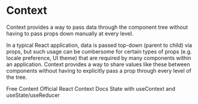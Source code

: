 # Context

Context provides a way to pass data through the component tree without having to pass props down manually at every level.

In a typical React application, data is passed top-down (parent to child) via props, but such usage can be cumbersome for certain types of props (e.g. locale preference, UI theme) that are required by many components within an application. Context provides a way to share values like these between components without having to explicitly pass a prop through every level of the tree.

<ResourceGroupTitle>Free Content</ResourceGroupTitle>
<BadgeLink colorScheme='blue' badgeText='Official Docs' href='https://reactjs.org/docs/context.html'>Official React Context Docs</BadgeLink>
<BadgeLink colorScheme='yellow' badgeText='Read' href='https://www.robinwieruch.de/react-state-usereducer-usestate-usecontext/'>State with useContext and useState/useReducer</BadgeLink>
